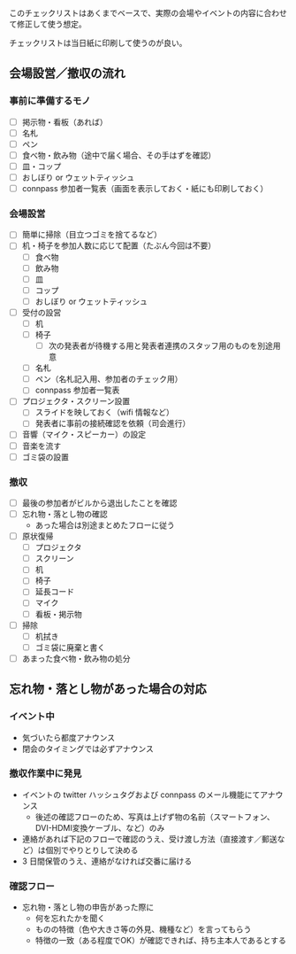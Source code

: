 このチェックリストはあくまでベースで、実際の会場やイベントの内容に合わせて修正して使う想定。

チェックリストは当日紙に印刷して使うのが良い。

## 会場設営／撤収の流れ

### 事前に準備するモノ

- [ ] 掲示物・看板（あれば）
- [ ] 名札
- [ ] ペン
- [ ] 食べ物・飲み物（途中で届く場合、その手はずを確認）
- [ ] 皿・コップ
- [ ] おしぼり or ウェットティッシュ
- [ ] connpass 参加者一覧表（画面を表示しておく・紙にも印刷しておく）

### 会場設営

- [ ] 簡単に掃除（目立つゴミを捨てるなど）
- [ ] 机・椅子を参加人数に応じて配置（たぶん今回は不要）
    - [ ] 食べ物
    - [ ] 飲み物
    - [ ] 皿
    - [ ] コップ
    - [ ] おしぼり or ウェットティッシュ
- [ ] 受付の設営
    - [ ] 机
    - [ ] 椅子
        - [ ] 次の発表者が待機する用と発表者連携のスタッフ用のものを別途用意
    - [ ] 名札
    - [ ] ペン（名札記入用、参加者のチェック用）
    - [ ] connpass 参加者一覧表
- [ ] プロジェクタ・スクリーン設置
    - [ ] スライドを映しておく（wifi 情報など）
    - [ ] 発表者に事前の接続確認を依頼（司会進行）
- [ ] 音響（マイク・スピーカー）の設定
- [ ] 音楽を流す
- [ ] ゴミ袋の設置

### 撤収

- [ ] 最後の参加者がビルから退出したことを確認
- [ ] 忘れ物・落とし物の確認
    - あった場合は別途まとめたフローに従う
- [ ] 原状復帰
    - [ ] プロジェクタ
    - [ ] スクリーン
    - [ ] 机
    - [ ] 椅子
    - [ ] 延長コード
    - [ ] マイク
    - [ ] 看板・掲示物
- [ ] 掃除
    - [ ] 机拭き
    - [ ] ゴミ袋に廃棄と書く
- [ ] あまった食べ物・飲み物の処分

## 忘れ物・落とし物があった場合の対応

### イベント中

* 気づいたら都度アナウンス
* 閉会のタイミングでは必ずアナウンス

### 撤収作業中に発見

* イベントの twitter ハッシュタグおよび connpass のメール機能にてアナウンス
    * 後述の確認フローのため、写真は上げず物の名前（スマートフォン、DVI-HDMI変換ケーブル、など）のみ
* 連絡があれば下記のフローで確認のうえ、受け渡し方法（直接渡す／郵送など）は個別でやりとりして決める
* 3 日間保管のうえ、連絡がなければ交番に届ける

### 確認フロー

* 忘れ物・落とし物の申告があった際に
    * 何を忘れたかを聞く
    * ものの特徴（色や大きさ等の外見、機種など）を言ってもらう
    * 特徴の一致（ある程度でOK）が確認できれば、持ち主本人であるとする
